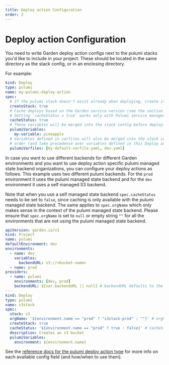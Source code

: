 ```yaml
---
title: Deploy action Configuration
order: 2
---
```


# Deploy action Configuration

You need to write Garden deploy action configs next to the pulumi stacks you'd like to include in your project. These should be located in the same directory as the stack config, or in an enclosing directory.

For example:
```yaml
kind: Deploy
type: pulumi
name: my-pulumi-deploy-action
spec:
  # If the pulumi stack doesn't exist already when deploying, create it
  createStack: true
  # Cache deploys based on the Garden service version (see the section below)
  # Setting `cacheStatus = true` works only with Pulumi service managed state backends.
  cacheStatus: true
  # These variables will be merged into the stack config before deploying or previewing
  pulumiVariables:
    my-variable: pineapple
  # Variables defined in varfiles will also be merged into the stack config in declaration
  # order (and take precedence over variables defined in this Deploy action's pulumiVariables).
  pulumiVarfiles: [my-default-varfile.yaml, dev.yaml]
```

In case you want to use different backends for different Garden environments and you want to use deploy action specific pulumi managed state backend organizations, you can configure your deploy actions as follows. This example uses two different pulumi backends. For the `prod` environment it uses the pulumi managed state backend and for the `dev` environment it uses a self managed S3 backend.

Note that when you use a self managed state backend `spec.cacheStatus` needs to be set to `false`, since caching is only available with the
pulumi managed state backend. The same applies to `spec.orgName` which only makes sense in the context of the pulumi managed state backend.
Please ensure that `spec.orgName` is set to `null` or empty string `""` for all the environments that are not using the pulumi managed state backend.

```yaml
apiVersion: garden.io/v1
kind: Project
name: pulumi
defaultEnvironment: dev
environments:
  - name: dev
    variables:
      backendURL: s3://<bucket-name>
  - name: prod
providers:
  - name: pulumi
    environments: [dev, prod]
    backendURL: ${var.backendURL || null} # backendURL defaults to the pulumi managed state backend if null or empty string ""
---
kind: Deploy
type: pulumi
name: s3stack
spec:
  stack: s3
  orgName: '${environment.name == "prod" ? "s3stack-prod" : ""}' # orgName has to be null or an empty string "" for self-managed state backends
  createStack: true
  cacheStatus: '${environment.name == "prod" ? true : false}' # cacheStatus has to be set to false for self-managed state backends
  description: Creates an s3 bucket
  pulumiVariables:
    environment: ${environment.name}
```

See the [reference docs for the pulumi deploy action type](../reference/action-types/Deploy/pulumi.md) for more info on each available config field (and how/when to use them).
